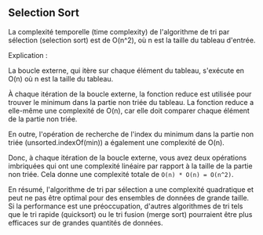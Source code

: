 ## Selection Sort

La complexité temporelle (time complexity) de l'algorithme de tri par sélection (selection sort) est de O(n^2), où n est la taille du tableau d'entrée.

Explication :

La boucle externe, qui itère sur chaque élément du tableau, s'exécute en O(n) où n est la taille du tableau.

À chaque itération de la boucle externe, la fonction reduce est utilisée pour trouver le minimum dans la partie non triée du tableau. La fonction reduce a elle-même une complexité de O(n), car elle doit comparer chaque élément de la partie non triée.

En outre, l'opération de recherche de l'index du minimum dans la partie non triée (unsorted.indexOf(min)) a également une complexité de O(n).

Donc, à chaque itération de la boucle externe, vous avez deux opérations imbriquées qui ont une complexité linéaire par rapport à la taille de la partie non triée. Cela donne une complexité totale de `O(n) * O(n) = O(n^2)`.

En résumé, l'algorithme de tri par sélection a une complexité quadratique et peut ne pas être optimal pour des ensembles de données de grande taille. Si la performance est une préoccupation, d'autres algorithmes de tri tels que le tri rapide (quicksort) ou le tri fusion (merge sort) pourraient être plus efficaces sur de grandes quantités de données.
